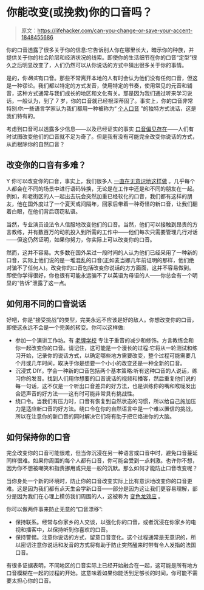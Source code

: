 # 你能改变(或挽救)你的口音吗？

> 原文：<https://lifehacker.com/can-you-change-or-save-your-accent-1848455686>

你的口音透露了很多关于你的信息:它告诉别人你在哪里长大，暗示你的种族，并提供关于你的社会阶层和经济状况的线索。即使你的生活细节在你的口音“定型”很久之后明显改变了，人们仍然可以从你说话的方式中猜出很多关于你的事情。



是的，你*确实*有口音。那些不常离开本地的人有时会认为他们没有任何口音，但这是一种谬论。我们都以特定的方式发音，使用特定的节奏，使用常见的元音和辅音，这种方式通常与我们成长的地区和文化有关。那是因为我们通过听来学习说话，一般认为，到了 7 岁，你的口音就已经根深蒂固了。事实上，你的口音非常特别*你*:一些语言学家认为我们都用一种被称为“ [个人口音](https://www.babbel.com/en/magazine/what-is-an-idiolect) ”的独特方式说话，这是我们特有的。

考虑到口音可以透露多少信息——以及已经证实的事实 [口音偏见存在](https://www.forbes.com/sites/pragyaagarwaleurope/2018/12/30/bias-is-your-accent-holding-you-back/?sh=3519d3fd1b5a)——人们有时试图改变他们的口音就不足为奇了。但是我有没有可能完全改变你说话的方式，从而根除你的自然口音？

## 改变你的口音有多难？

Y 你可以改变你的口音，事实上，我们很多人 [一直在无意识地这样做](https://www.esquire.com/uk/culture/news/a6844/heres-why-your-accent-keeps-changing-depending-who-youre-with/) 。几乎每个人都会在不同的场景中进行语码转换，无论是在工作中还是和不同的朋友在一起。例如，和老街区的人一起出去玩会突然加重已经软化的口音，我们都有这样的朋友，他在国外度过了一个夏天或间隔年，回家后带着一种奇怪的新口音，让我们翻着白眼，在他们背后窃窃私语。

当然，专业演员设法令人信服地改变他们的口音。当然，他们可以接触到昂贵的方言教练，并有数百万的动机投入到所需的工作中——他们每次只需要管理几行对话——但这仍然证明，如果你努力，你实际上可以改变你的口音。

然而，这并不容易。大多数在国外呆过一段时间的人认为他们已经采用了一种新的口音，实际上他们说的是一堆混乱的口音(正如麦当娜几年前证明的那样，他们绝对骗不了任何人)。改变你的口音包括改变你说话的方方面面，这并不容易做到。即使你学得很好，你也很有可能永远骗不了以英语为母语的人——你总会有一个明显的“告诉”泄露了这一点。

## 如何用不同的口音说话

好吧，你是“接受挑战”的类型，完美永远不应该是好的敌人。你想改变你的口音，即使这永远不会是一个完美的转变。你可以这样做:

*   参加一个演讲工作坊。有 [老牌学校](https://www.theguardian.com/society/2019/mar/20/ugly-rise-accent-softening-people-changing-their-voices) 专注于重音的减少和修饰。方言教练会和你一起改变你的口音。请记住，这可能是一个漫长的过程:它将从一轮测试和练习开始，记录你的说话方式，以确定哪些地方需要改变，整个过程可能需要几个月或几年时间，取决于你是想要一个小小的改变还是一种全新的口音。
*   沉浸式 DIY。学会一种新的口音包括两个基本策略:听有这种口音的人说话，练习你的发音。找到人们用你想要的口音说话的视频和播客，然后重复他们说的每一句话，这不仅是一个听出口音差异的好方法，也是训练你的嘴和喉咙发出合适声音的好方法——这有时可能非常具有挑战性。
*   绕口令。当我们有压力时，口音有恢复到自然状态的习惯，所以给自己施加压力是适应新口音的好方法。绕口令在你的自然语言中是一个难以置信的挑战，所以在注意你的新口音的同时解决它们将有助于把它烙进你的大脑。

## 如何保持你的口音

完全改变你的口音可能很难，但当你沉浸在另一种语言或口音中时，避免口音蔓延同样很难。如果你周围的每个人都有口音，你可能会受到一点刺激。也许你不想，因为你不想被嘲笑和指责挪用或只是一般的沉默。那么如何才能防止口音改变呢？

当你身处一个新的环境时，防止你的口音改变实际上比有意识地改变你的口音更难。这是因为我们都有点天生会学新口音——部分是因为这让我们更容易理解，部分是因为我们在心理上模仿我们周围的人，这被称为 [变色龙效应](https://www.psychologytoday.com/intl/articles/199911/were-all-copycats) 。

你可以做两件事来防止无意的“口音漂移”:

*   保持联系。经常与你家乡的人交谈，以强化你的口音，或者沉浸在你家乡的电视和播客中，以保持听到你喜欢的口音。
*   保持警惕。注意你说话的方式，留意口音变化。这个过程通常是无意识的，所以密切注意你说话和发音的方式将有助于防止突然醒来时带有令人发指的法国口音。

有很多证据表明，不同地区的口音实际上已经开始融合在一起，这可能是所有地方口音模糊在一起的过程的开始。这意味着如果你能活到足够长的时间，你可能不需要太担心你的口音。